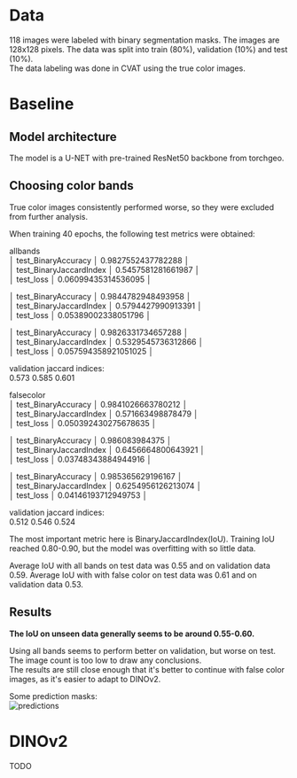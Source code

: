 # Data

118 images were labeled with binary segmentation masks. The images are 128x128 pixels. The data was split into train (80%), validation (10%) and test (10%).  
The data labeling was done in CVAT using the true color images.

# Baseline

## Model architecture

The model is a U-NET with pre-trained ResNet50 backbone from torchgeo.  

## Choosing color bands
True color images consistently performed worse, so they were excluded from further analysis.  
  
When training 40 epochs, the following test metrics were obtained:  
  
allbands  
│    test\_BinaryAccuracy    │    0.9827552437782288     │  
│  test\_BinaryJaccardIndex  │    0.5457581281661987     │  
│         test\_loss         │    0.06099435314536095    │  
  
│    test\_BinaryAccuracy    │    0.9844782948493958     │  
│  test\_BinaryJaccardIndex  │    0.5794427990913391     │  
│         test\_loss         │    0.05389002338051796    │  
  
│    test\_BinaryAccuracy    │    0.9826331734657288     │  
│  test\_BinaryJaccardIndex  │    0.5329545736312866     │  
│         test\_loss         │   0.057594358921051025    │  
  
validation jaccard indices:  
0.573 0.585 0.601  
  
falsecolor  
│    test\_BinaryAccuracy    │    0.9841026663780212     │  
│  test\_BinaryJaccardIndex  │     0.571663498878479     │  
│         test\_loss         │   0.050392430275678635    │  
  
│    test\_BinaryAccuracy    │      0.986083984375       │  
│  test\_BinaryJaccardIndex  │    0.6456664800643921     │  
│         test\_loss         │    0.03748343884944916    │  
  
│    test\_BinaryAccuracy    │     0.985365629196167     │  
│  test\_BinaryJaccardIndex  │    0.6254956126213074     │  
│         test\_loss         │    0.04146193712949753    │  
  
validation jaccard indices:  
0.512 0.546 0.524  
  
The most important metric here is BinaryJaccardIndex(IoU). Training IoU reached 0.80-0.90, but the model was overfitting with so little data.

Average IoU with all bands on test data was 0.55 and on validation data 0.59.
Average IoU with with false color on test data was 0.61 and on validation data 0.53.

## Results
  
**The IoU on unseen data generally seems to be around 0.55-0.60.**  
  
Using all bands seems to perform better on validation, but worse on test. The image count is too low to draw any conclusions.  
The results are still close enough that it's better to continue with false color images, as it's easier to adapt to DINOv2.
  
Some prediction masks:  
![predictions](img/predictions.png)

# DINOv2

TODO
